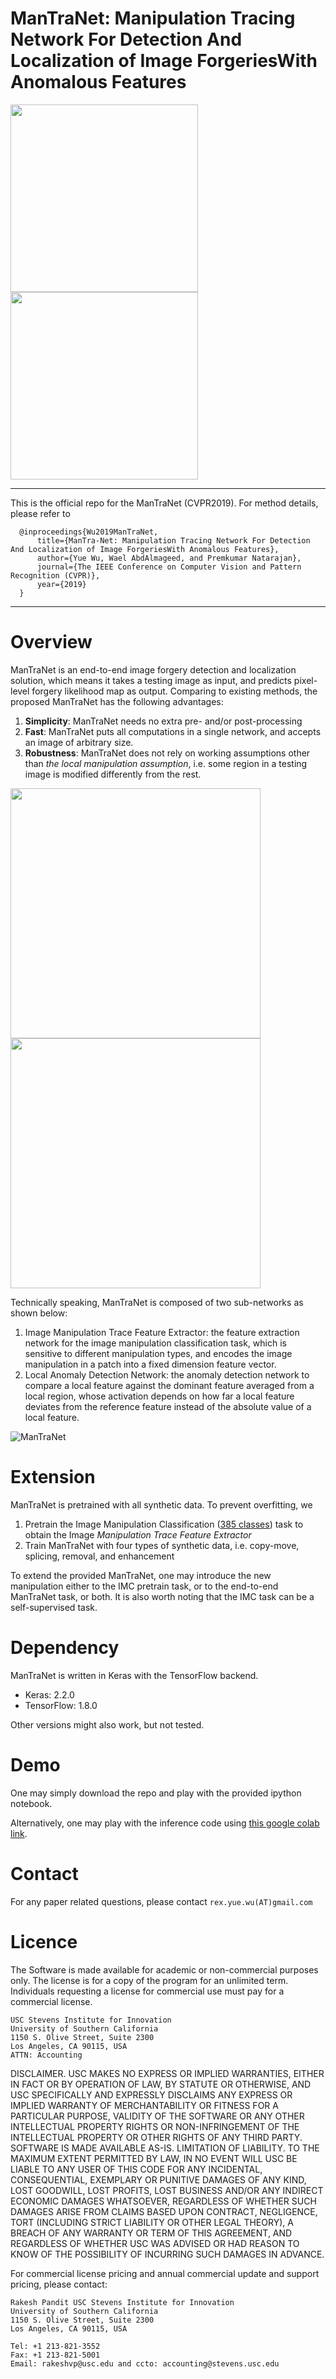 # **ManTraNet**: Manipulation Tracing Network For Detection And Localization of Image ForgeriesWith Anomalous Features
<img src="https://www.isi.edu/images/isi-logo.jpg" width="300"/> <img src="http://cvpr2019.thecvf.com/images/CVPRLogo.png" width="300"/> 

***
This is the official repo for the ManTraNet (CVPR2019). For method details, please refer to 

```
  @inproceedings{Wu2019ManTraNet,
      title={ManTra-Net: Manipulation Tracing Network For Detection And Localization of Image ForgeriesWith Anomalous Features},
      author={Yue Wu, Wael AbdAlmageed, and Premkumar Natarajan},
      journal={The IEEE Conference on Computer Vision and Pattern Recognition (CVPR)},
      year={2019}
  }
```

***

# Overview
ManTraNet is an end-to-end image forgery detection and localization solution, which means it takes a testing image as input, and predicts pixel-level forgery likelihood map as output. Comparing to existing methods, the proposed ManTraNet has the following advantages:

  1. **Simplicity**: ManTraNet needs no extra pre- and/or post-processing
  2. **Fast**: ManTraNet puts all computations in a single network, and accepts an image of arbitrary size. 
  3. **Robustness**: ManTraNet does not rely on working assumptions other than *the local manipulation assumption*, i.e. some region in a testing image is modified differently from the rest. 

<img src="https://github.com/ISICV/ManTraNet/blob/master/data/result0.png" width="400"/> <img src="https://github.com/ISICV/ManTraNet/blob/master/data/result1.png" width="400"/> 

Technically speaking, ManTraNet is composed of two sub-networks as shown below:
  1. Image Manipulation Trace Feature Extractor: the feature extraction network for the image manipulation classification task, which is sensitive to different manipulation types, and encodes the image manipulation in a patch into a fixed dimension feature vector.
  2. Local Anomaly Detection Network: the anomaly detection network to compare a local feature against the dominant feature averaged from a local region, whose activation depends on how far a local feature deviates from the reference feature instead of the absolute value of a local feature.  

![ManTraNet](https://github.com/ISICV/ManTraNet/blob/master/data/ManTraNet-overview.png)

# Extension
ManTraNet is pretrained with all synthetic data. To prevent overfitting, we 
1. Pretrain the Image Manipulation Classification ([385 classes](https://github.com/ISICV/ManTraNet/blob/master/data/IMC385.png)) task to obtain the Image *Manipulation Trace Feature Extractor*
2. Train ManTraNet with four types of synthetic data, i.e. copy-move, splicing, removal, and enhancement

To extend the provided ManTraNet, one may introduce the new manipulation either to the IMC pretrain task, or to the end-to-end ManTraNet task, or both. It is also worth noting that the IMC task can be a self-supervised task. 

# Dependency
ManTraNet is written in Keras with the TensorFlow backend.
  
  - Keras: 2.2.0
  - TensorFlow: 1.8.0
  
Other versions might also work, but not tested.

# Demo
One may simply download the repo and play with the provided ipython notebook. 

Alternatively, one may play with the inference code using [this google colab link](https://colab.research.google.com/drive/1ai4kVlI6w9rREqqYnTfpk3gM3YX9k-Ek).

# Contact
For any paper related questions, please contact `rex.yue.wu(AT)gmail.com`

# Licence
The Software is made available for academic or non-commercial purposes only. The license is for a copy of the program for an unlimited term. Individuals requesting a license for commercial use must pay for a commercial license.

    USC Stevens Institute for Innovation 
    University of Southern California 
    1150 S. Olive Street, Suite 2300 
    Los Angeles, CA 90115, USA 
    ATTN: Accounting 
  
DISCLAIMER. USC MAKES NO EXPRESS OR IMPLIED WARRANTIES, EITHER IN FACT OR BY OPERATION OF LAW, BY STATUTE OR OTHERWISE, AND USC SPECIFICALLY AND EXPRESSLY DISCLAIMS ANY EXPRESS OR IMPLIED WARRANTY OF MERCHANTABILITY OR FITNESS FOR A PARTICULAR PURPOSE, VALIDITY OF THE SOFTWARE OR ANY OTHER INTELLECTUAL PROPERTY RIGHTS OR NON-INFRINGEMENT OF THE INTELLECTUAL PROPERTY OR OTHER RIGHTS OF ANY THIRD PARTY. SOFTWARE IS MADE AVAILABLE AS-IS. LIMITATION OF LIABILITY. TO THE MAXIMUM EXTENT PERMITTED BY LAW, IN NO EVENT WILL USC BE LIABLE TO ANY USER OF THIS CODE FOR ANY INCIDENTAL, CONSEQUENTIAL, EXEMPLARY OR PUNITIVE DAMAGES OF ANY KIND, LOST GOODWILL, LOST PROFITS, LOST BUSINESS AND/OR ANY INDIRECT ECONOMIC DAMAGES WHATSOEVER, REGARDLESS OF WHETHER SUCH DAMAGES ARISE FROM CLAIMS BASED UPON CONTRACT, NEGLIGENCE, TORT (INCLUDING STRICT LIABILITY OR OTHER LEGAL THEORY), A BREACH OF ANY WARRANTY OR TERM OF THIS AGREEMENT, AND REGARDLESS OF WHETHER USC WAS ADVISED OR HAD REASON TO KNOW OF THE POSSIBILITY OF INCURRING SUCH DAMAGES IN ADVANCE.

For commercial license pricing and annual commercial update and support pricing, please contact:

    Rakesh Pandit USC Stevens Institute for Innovation 
    University of Southern California 
    1150 S. Olive Street, Suite 2300
    Los Angeles, CA 90115, USA 

    Tel: +1 213-821-3552
    Fax: +1 213-821-5001 
    Email: rakeshvp@usc.edu and ccto: accounting@stevens.usc.edu

